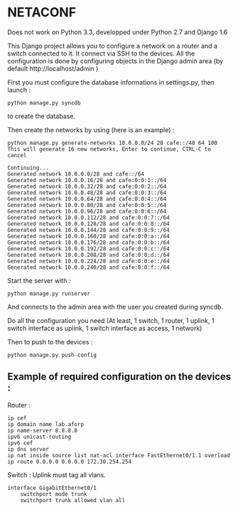 NETACONF
============

Does not work on Python 3.3, developped under Python 2.7 and Django 1.6

This Django project allows you  to configure a network on a router and a switch connected to it.
It connect via SSH to the devices.
All the configuration is done by configuring objects in the Django admin area (by default http://localhost/admin )

First you must configure the database informations in settings.py,
then launch :

	python manage.py syncdb

to create the database.

Then create the networks by using (here is an example) :

	python manage.py generate-networks 10.0.0.0/24 28 cafe::/48 64 100
	This will generate 16 new networks, Enter to continue, CTRL-C to cancel
	
	Continuing...
	Generated network 10.0.0.0/28 and cafe::/64
	Generated network 10.0.0.16/28 and cafe:0:0:1::/64
	Generated network 10.0.0.32/28 and cafe:0:0:2::/64
	Generated network 10.0.0.48/28 and cafe:0:0:3::/64
	Generated network 10.0.0.64/28 and cafe:0:0:4::/64
	Generated network 10.0.0.80/28 and cafe:0:0:5::/64
	Generated network 10.0.0.96/28 and cafe:0:0:6::/64
	Generated network 10.0.0.112/28 and cafe:0:0:7::/64
	Generated network 10.0.0.128/28 and cafe:0:0:8::/64
	Generated network 10.0.0.144/28 and cafe:0:0:9::/64
	Generated network 10.0.0.160/28 and cafe:0:0:a::/64
	Generated network 10.0.0.176/28 and cafe:0:0:b::/64
	Generated network 10.0.0.192/28 and cafe:0:0:c::/64
	Generated network 10.0.0.208/28 and cafe:0:0:d::/64
	Generated network 10.0.0.224/28 and cafe:0:0:e::/64
	Generated network 10.0.0.240/28 and cafe:0:0:f::/64

Start the server with :

	python manage.py runserver

And connects to the admin area with the user you created during syncdb.

Do all the configuration you need (At least, 1 switch, 1 router, 1 uplink, 1 switch interface as uplink, 1 switch interface as access, 1 network)

Then to push to the devices :

	python manage.py push-config

Example of required configuration on the devices :
--------------


Router :

	ip cef
	ip domain name lab.aforp
	ip name-server 8.8.8.8
	ipv6 unicast-routing
	ipv6 cef
	ip dns server
	ip nat inside source list nat-acl interface FastEthernet0/1.1 overload
	ip route 0.0.0.0 0.0.0.0 172.30.254.254

Switch :
Uplink must tag all vlans.

	interface GigabitEthernet0/1
		switchport mode trunk
		switchport trunk allowed vlan all